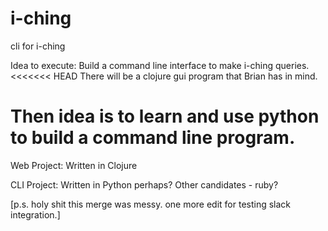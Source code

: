 # i-ching
cli for i-ching

Idea to execute:
Build a command line interface to make i-ching queries.
<<<<<<< HEAD
There will be a clojure gui program that Brian has in mind.

Then idea is to learn and use python to build a command line program.
=======

Web Project:
Written in Clojure

CLI Project:
Written in Python perhaps?
Other candidates - ruby?

[p.s. holy shit this merge was messy. one more edit for testing slack integration.]
